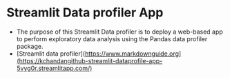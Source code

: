 # Streamlit Data profiler App
- The purpose of this Streamlit Data profiler is to deploy a web-based app to perform exploratory data analysis using the Pandas data profiler package.
- [Streamlit data profiler](https://www.markdownguide.org](https://kchandangithub-streamlit-dataprofile-app-5vyg0r.streamlitapp.com/)

